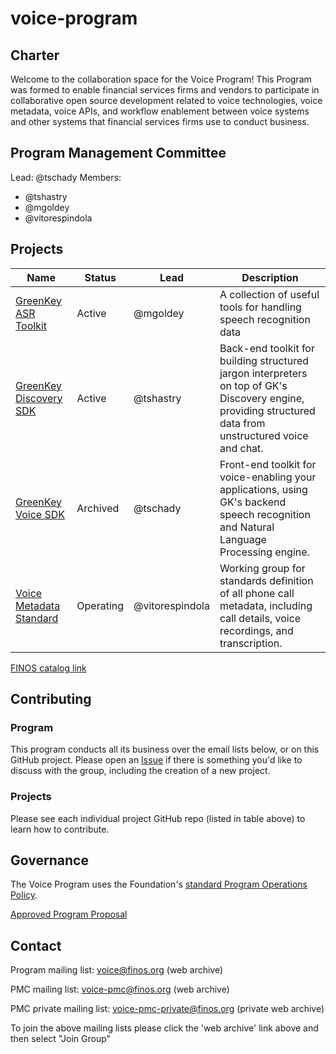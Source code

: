 # voice-program

## Charter

Welcome to the collaboration space for the Voice Program!  This Program was formed to enable financial services firms and vendors to participate in collaborative open source development related to voice technologies, voice metadata, voice APIs, and workflow enablement between voice systems and other systems that financial services firms use to conduct business.

## Program Management Committee

Lead: @tschady
Members:
- @tshastry
- @mgoldey
- @vitorespindola

## Projects

|Name|Status|Lead|Description|
|---|---|---|---|
|[GreenKey ASR Toolkit](https://github.com/finos/greenkey-asrtoolkit)|Active|@mgoldey|A collection of useful tools for handling speech recognition data|
|[GreenKey Discovery SDK](https://github.com/finos/greenkey-discovery-sdk)|Active|@tshastry|Back-end toolkit for building structured jargon interpreters on top of GK's Discovery engine, providing structured data from unstructured voice and chat.|
|[GreenKey Voice SDK](https://github.com/finos/greenkey-asrtoolkit)|Archived|@tschady|Front-end toolkit for voice-enabling your applications, using GK's backend speech recognition and Natural Language Processing engine.|
|[Voice Metadata Standard](https://github.com/finos/voice-metadata-standard)|Operating|@vitorespindola|Working group for standards definition of all phone call metadata, including call details, voice recordings, and transcription.|

[FINOS catalog link](https://finos.github.io/?programShortName=Voice&sort=hotness-down)

## Contributing

### Program

This program conducts all its business over the email lists below, or on this GitHub project.  Please open an [Issue](https://github.com/finos-voice/voice-program/issues) if there is something you'd like to discuss with the group, including the creation of a new project.

### Projects

Please see each individual project GitHub repo (listed in table above) to learn how to contribute.

## Governance

The Voice Program uses the Foundation's [standard Program Operations Policy](https://www.finos.org/hubfs/FINOS/governance/FINOS%20Default%20Program%20Operations%20Policy%202018-02-02.pdf).

[Approved Program Proposal](docs/Voice-Program-Proposal-Exhibit-E4.pdf)

## Contact

Program mailing list: <voice@finos.org> (web archive)

PMC mailing list: <voice-pmc@finos.org> (web archive)

PMC private mailing list: <voice-pmc-private@finos.org> (private web archive)

To join the above mailing lists please click the 'web archive' link above and then select "Join Group"
